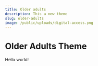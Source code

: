 ```yaml
---
title: Older adults
description: This a new theme
slug: older-adults
image: /public/uploads/digital-access.png
---
```

# Older Adults Theme

Hello world!